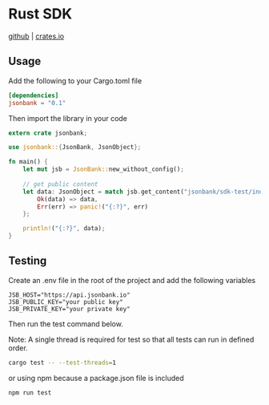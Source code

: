 # Rust SDK

[github](https://github.com/jsonbankio/rust-sdk) | [crates.io](https://crates.io/crates/jsonbank)



## Usage

Add the following to your Cargo.toml file

```toml
[dependencies]
jsonbank = "0.1"
```

Then import the library in your code

```rust
extern crate jsonbank;

use jsonbank::{JsonBank, JsonObject};

fn main() {
    let mut jsb = JsonBank::new_without_config();
   
    // get public content
    let data: JsonObject = match jsb.get_content("jsonbank/sdk-test/index.json") {
        Ok(data) => data,
        Err(err) => panic!("{:?}", err)
    };

    println!("{:?}", data);
}
```


## Testing
Create an .env file in the root of the project and add the following variables

```dotenv
JSB_HOST="https://api.jsonbank.io"
JSB_PUBLIC_KEY="your public key"
JSB_PRIVATE_KEY="your private key"
```

Then run the test command below.

Note: A single thread is required for test so that all tests can run in defined order.
```bash
cargo test -- --test-threads=1
```

or using npm because a package.json file is included

```bash
npm run test
```